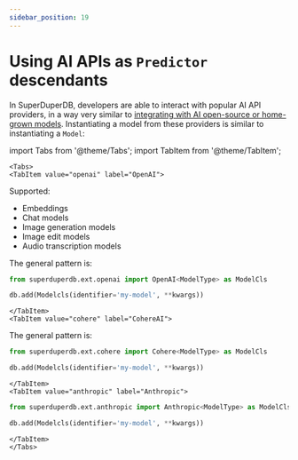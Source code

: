 ```yaml
---
sidebar_position: 19
---
```


# Using AI APIs as `Predictor` descendants

In SuperDuperDB, developers are able to interact with popular AI API providers, in a way very similar to 
[integrating with AI open-source or home-grown models](18_ai_models.mdx). Instantiating a model from 
these providers is similar to instantiating a `Model`:

import Tabs from '@theme/Tabs';
import TabItem from '@theme/TabItem';

```mdx-code-block
<Tabs>
<TabItem value="openai" label="OpenAI">
```

Supported:

- Embeddings
- Chat models
- Image generation models
- Image edit models
- Audio transcription models

The general pattern is:

```python
from superduperdb.ext.openai import OpenAI<ModelType> as ModelCls

db.add(Modelcls(identifier='my-model', **kwargs))
```

```mdx-code-block
</TabItem>
<TabItem value="cohere" label="CohereAI">
```

The general pattern is:

```python
from superduperdb.ext.cohere import Cohere<ModelType> as ModelCls

db.add(Modelcls(identifier='my-model', **kwargs))
```

```mdx-code-block
</TabItem>
<TabItem value="anthropic" label="Anthropic">
```

```python
from superduperdb.ext.anthropic import Anthropic<ModelType> as ModelCls

db.add(Modelcls(identifier='my-model', **kwargs))
```

```mdx-code-block
</TabItem>
</Tabs>
```